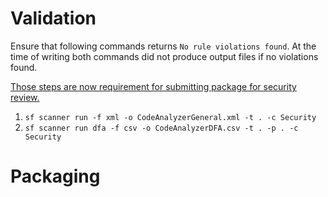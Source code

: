 # Validation

Ensure that following commands returns `No rule violations found`. At the time of writing both commands did not produce output files if no violations found.

[Those steps are now requirement for submitting package for security review.
](https://developer.salesforce.com/docs/atlas.en-us.packagingGuide.meta/packagingGuide/security_review_code_analyzer_scan.htm)
1. ```sf scanner run -f xml -o CodeAnalyzerGeneral.xml -t . -c Security```
2. ```sf scanner run dfa -f csv -o CodeAnalyzerDFA.csv -t . -p . -c Security```

# Packaging
